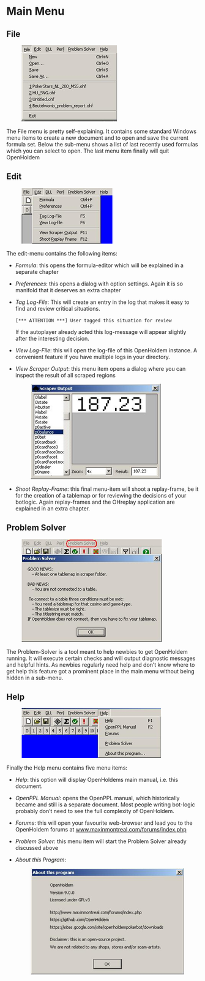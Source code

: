 # Main Menu

## File

<figure>
<img src="images/openholdem/gui/menu_file.jpg" />
</figure>

The File menu is pretty self-explaining. It contains some standard
Windows menu items to create a new document and to open and save the
current formula set. Below the sub-menu shows a list of last recently
used formulas which you can select to open. The last menu item finally
will quit OpenHoldem

## Edit

<figure>
<img src="images/openholdem/gui/menu_edit.jpg" />
</figure>

The edit-menu contains the following items:

- *Formula*: this opens the formula-editor which will be explained in a
  separate chapter

- *Preferences*: this opens a dialog with option settings. Again it is
  so manifold that it deserves an extra chapter

- *Tag Log-File*: This will create an entry in the log that makes it
  easy to find and review critical situations.

      [*** ATTENTION ***] User tagged this situation for review

  If the autoplayer already acted this log-message will appear slightly
  after the interesting decision.

- *View Log-File*: this will open the log-file of this OpenHoldem
  instance. A convenient feature if you have multiple logs in your
  directory.

- *View Scraper Output*: this menu item opens a dialog where you can
  inspect the result of all scraped regions

  <figure>
  <img src="images/openholdem/gui/dialog_scraper_output.jpg" />
  </figure>

- *Shoot Replay-Frame*: this final menu-item will shoot a replay-frame,
  be it for the creation of a tablemap or for reviewing the decisions of
  your botlogic. Again replay-frames and the OHreplay application are
  explained in an extra chapter.

## 

## Problem Solver

<figure>
<img src="images/openholdem/gui/menu_problem_solver.jpg" />
</figure>

The Problem-Solver is a tool meant to help newbies to get OpenHoldem
running. It will execute certain checks and will output diagnostic
messages and helpful hints. As newbies regularly need help and don’t
know where to get help this feature got a prominent place in the main
menu without being hidden in a sub-menu.

## Help

<figure>
<img src="images/openholdem/gui/menu_help.jpg" />
</figure>

Finally the Help menu contains five menu items:

- *Help*: this option will display OpenHoldems main manual, i.e. this
  document.

- *OpenPPL Manual*: opens the OpenPPL manual, which historically became
  and still is a separate document. Most people writing bot-logic
  probably don’t need to see the full complexity of OpenHoldem.

- *Forums*: this will open your favourite web-browser and lead you to
  the OpenHoldem forums at
  <a href="www.maxinmontreal.com/forums/index.php"
  class="uri">www.maxinmontreal.com/forums/index.php</a>

- *Problem Solver*: this menu item will start the Problem Solver already
  discussed above

- *About this Program*:

  <figure>
  <img src="images/openholdem/gui/dialog_about.jpg" />
  </figure>
